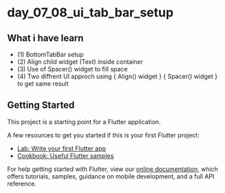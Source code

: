 # day_07_08_ui_tab_bar_setup

## What i have learn
- (1) BottomTabBar setup
- (2) Align child widget (Text) inside container
- (3) Use of Spacer() widget to fill space
- (4) Two diffrent UI approch using { Align() widget } { Spacer() widget } to get same result

## Getting Started

This project is a starting point for a Flutter application.

A few resources to get you started if this is your first Flutter project:

- [Lab: Write your first Flutter app](https://flutter.dev/docs/get-started/codelab)
- [Cookbook: Useful Flutter samples](https://flutter.dev/docs/cookbook)

For help getting started with Flutter, view our
[online documentation](https://flutter.dev/docs), which offers tutorials,
samples, guidance on mobile development, and a full API reference.
